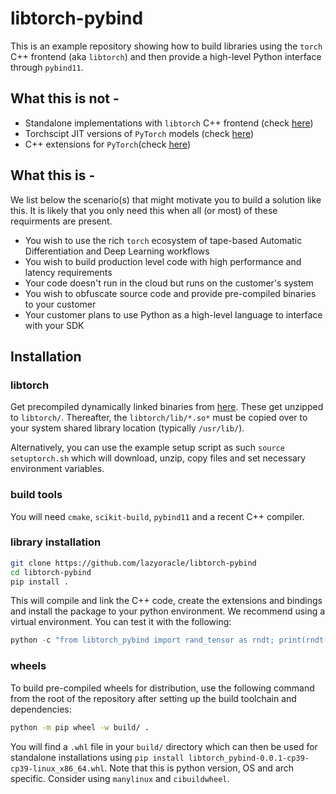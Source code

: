 # libtorch-pybind

This is an example repository showing how to build libraries using the `torch` C++ frontend (aka `libtorch`) and then provide a high-level Python interface through `pybind11`. 

## What this is not - 

- Standalone implementations with `libtorch` C++ frontend (check [here](https://pytorch.org/cppdocs/frontend.html#the-c-frontend))
- Torchscipt JIT versions of `PyTorch` models (check [here](https://pytorch.org/docs/stable/jit.html))
- C++ extensions for `PyTorch`(check [here](https://pytorch.org/tutorials/advanced/cpp_extension.html))

## What this is - 

We list below the scenario(s) that might motivate you to build a solution like this. It is likely that you only need this when all (or most) of these requirments are present.

- You wish to use the rich `torch` ecosystem of tape-based Automatic Differentiation and Deep Learning workflows
- You wish to build production level code with high performance and latency requirements
- Your code doesn't run in the cloud but runs on the customer's system
- You wish to obfuscate source code and provide pre-compiled binaries to your customer
- Your customer plans to use Python as a high-level language to interface with your SDK

## Installation

### libtorch

Get precompiled dynamically linked binaries from [here](https://pytorch.org/get-started/locally/#start-locally). These get unzipped to `libtorch/`. Thereafter, the `libtorch/lib/*.so*` must be copied over to your system shared library location (typically `/usr/lib/`). 

Alternatively, you can use the example setup script as such `source setuptorch.sh` which will download, unzip, copy files and set necessary environment variables.

### build tools

You will need `cmake`, `scikit-build`, `pybind11` and a recent C++ compiler.

### library installation

```bash
git clone https://github.com/lazyoracle/libtorch-pybind
cd libtorch-pybind
pip install .
```

This will compile and link the C++ code, create the extensions and bindings and install the package to your python environment. We recommend using a virtual environment. You can test it with the following:

```python
python -c "from libtorch_pybind import rand_tensor as rndt; print(rndt(1, 2, 3))"
```

### wheels

To build pre-compiled wheels for distribution, use the following command from the root of the repository after setting up the build toolchain and dependencies:

```bash
python -m pip wheel -w build/ .
```

You will find a `.whl` file in your `build/` directory which can then be used for standalone installations using `pip install libtorch_pybind-0.0.1-cp39-cp39-linux_x86_64.whl`. Note that this is python version, OS and arch specific. Consider using `manylinux` and `cibuildwheel`.
